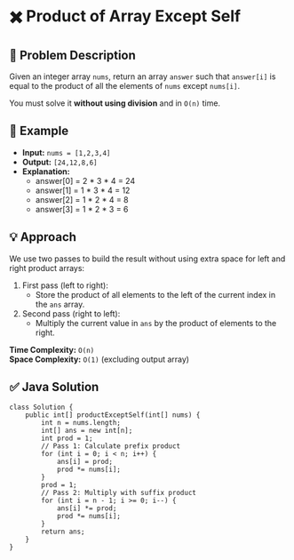 <body>
  <h1>✖️ Product of Array Except Self</h1>

  <h2>📝 Problem Description</h2>
  <p>Given an integer array <code>nums</code>, return an array <code>answer</code> such that <code>answer[i]</code> is equal to the product of all the elements of <code>nums</code> except <code>nums[i]</code>.</p>
  <p>You must solve it <strong>without using division</strong> and in <code>O(n)</code> time.</p>

  <h2>📌 Example</h2>
  <ul>
    <li><strong>Input:</strong> <code>nums = [1,2,3,4]</code></li>
    <li><strong>Output:</strong> <code>[24,12,8,6]</code></li>
    <li><strong>Explanation:</strong> 
      <ul>
        <li>answer[0] = 2 * 3 * 4 = 24</li>
        <li>answer[1] = 1 * 3 * 4 = 12</li>
        <li>answer[2] = 1 * 2 * 4 = 8</li>
        <li>answer[3] = 1 * 2 * 3 = 6</li>
      </ul>
    </li>
  </ul>

  <h2>💡 Approach</h2>
  <p>We use two passes to build the result without using extra space for left and right product arrays:</p>
  <ol>
    <li>First pass (left to right): 
      <ul>
        <li>Store the product of all elements to the left of the current index in the <code>ans</code> array.</li>
      </ul>
    </li>
    <li>Second pass (right to left): 
      <ul>
        <li>Multiply the current value in <code>ans</code> by the product of elements to the right.</li>
      </ul>
    </li>
  </ol>

  <p><strong>Time Complexity:</strong> <code>O(n)</code><br>
     <strong>Space Complexity:</strong> <code>O(1)</code> (excluding output array)</p>

  <h2>✅ Java Solution</h2>
  <pre><code>class Solution {
    public int[] productExceptSelf(int[] nums) {
        int n = nums.length;
        int[] ans = new int[n];
        int prod = 1;
        // Pass 1: Calculate prefix product
        for (int i = 0; i &lt; n; i++) {
            ans[i] = prod;
            prod *= nums[i];
        }
        prod = 1;
        // Pass 2: Multiply with suffix product
        for (int i = n - 1; i &gt;= 0; i--) {
            ans[i] *= prod;
            prod *= nums[i];
        }
        return ans;
    }
}</code></pre>
</body>
</html>
